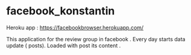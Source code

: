 # facebook_konstantin
Heroku app : https://facebookbrowser.herokuapp.com/


This application for the review group in facebook . Every day starts data update ( posts). Loaded with post its content .